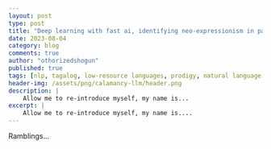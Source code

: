 ```yaml
---
layout: post
type: post
title: "Deep learning with fast ai, identifying neo-expressionism in paintings"
date: 2023-08-04
category: blog
comments: true
author: "othorizedshogun"
published: true
tags: [nlp, tagalog, low-resource languages, prodigy, natural language processing, machine learning]
header-img: /assets/png/calamancy-llm/header.png
description: |
    Allow me to re-introduce myself, my name is...
excerpt: |
    Allow me to re-introduce myself, my name is....
---
```


Ramblings...

<!-- This is an implementation of the Ant Colony Optimization to solve the
Traveling Salesman Problem. In this project, the `berlin52` dataset that maps
52 different points in Berlin, Germany was used.

![Berlin52](https://i.imgur.com/tqkRm4dl.png)  
__Figure 1:__ _Graph of the Berlin52 Dataset_
{: style="text-align: center;"}

## Ant Colony Optimization
The Ant Colony Optimization algorithm is inspired by the foraging behaviour
of ants (Dorigo, [1992](#dorigo1992optimization)) . The behavior of the ants are controlled by two main parameters:
$$\alpha$$, or the pheromone's attractiveness to the ant, and $$\beta$$, or
the exploration capability of the ant. If $$\alpha$$ is very large, the
pheromones left by previous ants in a certain path will be deemed very
attractive, making most of the ants divert its way towards only one route
(exploitation), if $$\beta$$ is large, ants are more independent in finding
the best path (exploration). This ACO implementation used the Ant-System (AS)
variant where the movement from node $$i$$ to node $$j$$ is defined by:

$$
p_{ij}^{k}(t)=  \begin{cases}
      \dfrac{\tau_{ij}^{\alpha}(t)\eta_{ij}^{\beta}(t)}{\sum_{u \in \mathcal{N}_{i}^{k}(t)} \tau_{iu}^{\alpha}(t)\eta_{iu}^{\beta}(t)} &if~~~ j \in \mathcal{N}_{i}^{k}(t) \\
      0 &if~~~ j \not\in \mathcal{N}_{i}^{k}(t)
   \end{cases}
$$


## Methodology
As mentioned, the $$\alpha$$ and $$\beta$$ parameters control the
exploitation and exploration behaviour of the ants by setting the
attractiveness of pheromone deposits or the "shortness" of the path (Engelbrecht, [2007](#engelbrecht2007computational)). The
graphs below (in clockwise order, starting from the upper left) describe the
_(i)_ city locations, the _(ii)_ solution found by the algorithm, the _(iii)_
(mean) behaviour of the ants, and the _(iv)_ minimum tour distance for each
iteration.

### Increased exploration
__Parameters:__ $$\alpha$$ = 15, $$\beta$$ = 20, $$\rho$$ = 0.15
![ACO Test 1](https://i.imgur.com/lVuDTDkl.png)  
__Figure 2:__ _ACO Simulation when the exploration parameter is higher_
{: style="text-align: center;"}

### Increased exploitation
__Parameters:__ $$\alpha$$ = 20, $$\beta$$ = 15, $$\rho$$ = 0.15
![ACO Test 2](https://i.imgur.com/SnW6hVll.png)  
__Figure 3:__ _ACO Simulation when the exploitation parameter is higher_
{: style="text-align: center;"}

The `rho` parameter controls the evaporation of pheromone for each time step
$$t$$. In this case, setting a small `rho` leads to a slow evaporation of the
pheromones, which affects the ants' exploitation ability as shown below. On
the other hand, setting a very high evaporation coefficient makes the
pheromones for each time step evaporate quickly. This means that ants are
constantly doing random searches for each iteration.

### Increased pheromone evaporation rate
__Parameters:__ $$\alpha$$ = $$\beta$$ = 15, $$\rho$$ = 0.8
![ACO Test 3](https://i.imgur.com/1mqQCyrl.png)  
__Figure 4:__ _ACO Simulation when pheromone evaporation is high_
{: style="text-align: center;"}

### Decreased pheromone evaporation rate
__Parameters:__ $$\alpha$$ = $$\beta$$ = 15, $$\rho$$ = 0.01
![ACO Test 4](https://i.imgur.com/ISCpfpkl.png)  
__Figure 4:__ _ACO Simulation when pheromone evaporation is low_
{: style="text-align: center;"}

## Results
The best solution for ACO was __7548.9927__ _(the optimal solution achieved by current research so far is 7542.00)_ . It was obtained with the following parameters:

|----------------------------------------+-------|
| Parameter                              | Value |
|----------------------------------------|-------|
| Iterations                             | 500   |
| Colony Size                            | 0.7   |
| Evaporation Coefficient, $$\rho~~~$$   | 0.1   |
| Pheromone Attraction, $$\alpha$$       | 15    |
| Short-Path Bias, $$\beta$$             | 200   |
|----------------------------------------+-------|
{: .table}
__Table 1:__ _ACO Parameters that was used in the implementation_
{: style="text-align: center;"}

![ACO Best](https://i.imgur.com/neFD3JDl.png)  
__Figure 5:__ _ACO Best Solution_
{: style="text-align: center;"}

## Conclusion

In this ACO implementation, arriving at the best solution requires balancing
the exploitation-exploration tradeoff. Setting the evaporation coefficient
low makes the pheromones stay longer. However, this was balanced by setting
the path bias of the colony very high, so that they get to explore more
options near the route with the highest pheromone concentration (instead of
causally settling in it). In contrast with the GA implementation, ACO is much
easier to control. There are few parameters needed and the exploration
capability doesn't necessarily go out of control. It also helps that the ants
are randomly placed in different areas of the map and allowed to make a
"guided" initial tour. This makes the initial values much lower as compared
in the case of GA where initial costs are very high if a greedy search is not
first implemented to construct the initial tour.

## References

- <a id="engelbrecht2007computational">Engelbrecht, Andres</a> (2007). *Computational Intelligence: An Introduction*, John Wiley & Sons.
- <a id="dorigo1992optimization">Dorigo, Marco</a> (1992). *Optimization, Learning, and Natural Algorithms*, PhD Thesis, Politecnico di Milano.

You can access the gist [here.](https://gist.github.com/ljvmiranda921/ca93059bc213531fd99af22955b6bf5f) -->

